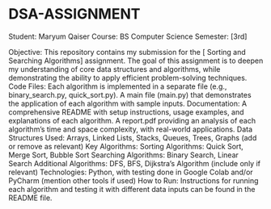 # DSA-ASSIGNMENT
Student: Maryum Qaiser
Course: BS Computer Science
Semester: [3rd]

Objective:
This repository contains my submission for the [ Sorting and Searching Algorithms] assignment. The goal of this assignment is to deepen my understanding of core data structures and algorithms, while demonstrating the ability to apply efficient problem-solving techniques.
Code Files:
Each algorithm is implemented in a separate file (e.g., binary_search.py, quick_sort.py).
A main file (main.py) that demonstrates the application of each algorithm with sample inputs.
Documentation:
A comprehensive README with setup instructions, usage examples, and explanations of each algorithm.
A report.pdf providing an analysis of each algorithm’s time and space complexity, with real-world applications.
Data Structures Used:
Arrays, Linked Lists, Stacks, Queues, Trees, Graphs (add or remove as relevant)
Key Algorithms:
Sorting Algorithms: Quick Sort, Merge Sort, Bubble Sort
Searching Algorithms: Binary Search, Linear Search
Additional Algorithms: DFS, BFS, Dijkstra’s Algorithm (include only if relevant)
Technologies:
Python, with testing done in Google Colab and/or PyCharm (mention other tools if used)
How to Run:
Instructions for running each algorithm and testing it with different data inputs can be found in the README file.
